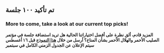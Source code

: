 ## تم تأكيد ١٠٠ جلسة

### More to come, take a look at our current top picks!

**المزيد قادم، ألق نظرة على أفضل اختياراتنا الحالية
هل تريد استضافة جلسة في مؤتمر الصليب الأحمر والهلال الأحمر بشأن المناخ؟ أرسل من خلال
[هذا النموذج](https://future-rcrc.com/climate-red-virtual-summit)
قبل ١٦ أغسطس
سيتم الإعلان عن الجدول الزمني الكامل في سبتمبر**
